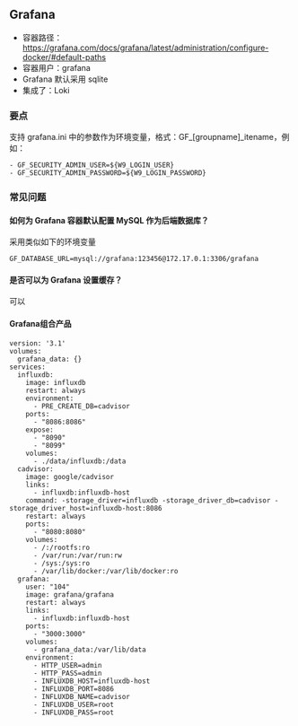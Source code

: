 ## Grafana

* 容器路径：https://grafana.com/docs/grafana/latest/administration/configure-docker/#default-paths
* 容器用户：grafana
* Grafana 默认采用 sqlite
* 集成了：Loki

### 要点

支持 grafana.ini 中的参数作为环境变量，格式：GF_[groupname]_itename，例如：  
   ```
   - GF_SECURITY_ADMIN_USER=${W9_LOGIN_USER}
   - GF_SECURITY_ADMIN_PASSWORD=${W9_LOGIN_PASSWORD}
   ```

### 常见问题

#### 如何为 Grafana 容器默认配置 MySQL 作为后端数据库？

采用类似如下的环境变量
```
GF_DATABASE_URL=mysql://grafana:123456@172.17.0.1:3306/grafana
```

#### 是否可以为 Grafana 设置缓存？

可以

#### Grafana组合产品

```
version: '3.1'
volumes:
  grafana_data: {}
services:
  influxdb:
    image: influxdb
    restart: always
    environment:
      - PRE_CREATE_DB=cadvisor
    ports:
      - "8086:8086"
    expose:
      - "8090"
      - "8099"
    volumes:
      - ./data/influxdb:/data
  cadvisor:
    image: google/cadvisor
    links:
      - influxdb:influxdb-host
    command: -storage_driver=influxdb -storage_driver_db=cadvisor -storage_driver_host=influxdb-host:8086
    restart: always
    ports:
      - "8080:8080"
    volumes:
      - /:/rootfs:ro
      - /var/run:/var/run:rw
      - /sys:/sys:ro
      - /var/lib/docker:/var/lib/docker:ro
  grafana:
    user: "104"
    image: grafana/grafana
    restart: always
    links:
      - influxdb:influxdb-host
    ports:
      - "3000:3000"
    volumes:
      - grafana_data:/var/lib/data
    environment:
      - HTTP_USER=admin
      - HTTP_PASS=admin
      - INFLUXDB_HOST=influxdb-host
      - INFLUXDB_PORT=8086
      - INFLUXDB_NAME=cadvisor
      - INFLUXDB_USER=root
      - INFLUXDB_PASS=root
```

